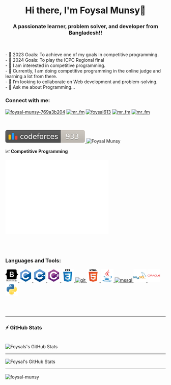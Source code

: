 <!--*<img align="center" src="https://github.com/Foysal-Munsy/Foysal-Munsy/blob/main/banner.png"/></a>*-->
<h1 align="center">Hi there, I'm Foysal Munsy👋</h1>
<h3 align="center">A passionate learner, problem solver, and developer from Bangladesh!!</h3>

<br>
<br>
- 🥅 2023 Goals: To achieve one of my goals in competitive programming.<br>
- 🥅 2024 Goals: To play the ICPC Regional final<br>
- 👀 I am interested in competitive programming.<br>
- 🌱 Currently, I am doing competitive programming in the online judge and learning a lot from there.<br>
- 👯 I’m looking to collaborate on Web development and problem-solving.<br>
- 💬 Ask me about Programming...


### Connect with me:

<p align="left">
<a href="https://linkedin.com/in/foysal-munsy-769a3b204" target="blank"><img align="center" src="https://raw.githubusercontent.com/rahuldkjain/github-profile-readme-generator/master/src/images/icons/Social/linked-in-alt.svg" alt="foysal-munsy-769a3b204" height="30" width="40" /></a>
<a href="https://www.codechef.com/users/mr_fm" target="blank"><img align="center" src="https://cdn.jsdelivr.net/npm/simple-icons@3.1.0/icons/codechef.svg" alt="mr_fm" height="30" width="40" /></a>
<a href="https://www.hackerrank.com/foysal613" target="blank"><img align="center" src="https://raw.githubusercontent.com/rahuldkjain/github-profile-readme-generator/master/src/images/icons/Social/hackerrank.svg" alt="foysal613" height="30" width="40" /></a>
<a href="https://codeforces.com/profile/mr_fm" target="blank"><img align="center" src="https://raw.githubusercontent.com/rahuldkjain/github-profile-readme-generator/master/src/images/icons/Social/codeforces.svg" alt="mr_fm" height="30" width="40" /></a>
<a href="https://www.leetcode.com/mr_fm" target="blank"><img align="center" src="https://raw.githubusercontent.com/rahuldkjain/github-profile-readme-generator/master/src/images/icons/Social/leet-code.svg" alt="mr_fm" height="30" width="40" /></a>
</p>



<br />
<br />

<a href="https://codeforces.com/profile/Mr_FM">
   <img src="https://github.com/Foysal-Munsy/cf-stats/blob/main/output/max_rating.svg" />
</a>
<img src="https://komarev.com/ghpvc/?username=Foysal-Munsy&label=Profile%20views&color=0e75b6&style=flat" alt="Foysal Munsy" />



<b>&#128200; Competitive Programming</b>
<br />
<p float="left">
    <img height="230px" src="https://github.com/Foysal-Munsy/cf-stats/blob/main/output/light_card.svg" alt="Statistics"/>
</p>
<br/>
<br/>

### Languages and Tools:

<p align="left"> <a href="https://getbootstrap.com" target="_blank" rel="noreferrer"> <img src="https://raw.githubusercontent.com/devicons/devicon/master/icons/bootstrap/bootstrap-plain-wordmark.svg" alt="bootstrap" width="40" height="40"/> </a> <a href="https://www.cprogramming.com/" target="_blank" rel="noreferrer"> <img src="https://raw.githubusercontent.com/devicons/devicon/master/icons/c/c-original.svg" alt="c" width="40" height="40"/> </a> <a href="https://www.w3schools.com/cpp/" target="_blank" rel="noreferrer"> <img src="https://raw.githubusercontent.com/devicons/devicon/master/icons/cplusplus/cplusplus-original.svg" alt="cplusplus" width="40" height="40"/> </a> <a href="https://www.w3schools.com/cs/" target="_blank" rel="noreferrer"> <img src="https://raw.githubusercontent.com/devicons/devicon/master/icons/csharp/csharp-original.svg" alt="csharp" width="40" height="40"/> </a> <a href="https://www.w3schools.com/css/" target="_blank" rel="noreferrer"> <img src="https://raw.githubusercontent.com/devicons/devicon/master/icons/css3/css3-original-wordmark.svg" alt="css3" width="40" height="40"/> </a> <a href="https://git-scm.com/" target="_blank" rel="noreferrer"> <img src="https://www.vectorlogo.zone/logos/git-scm/git-scm-icon.svg" alt="git" width="40" height="40"/> </a> <a href="https://www.w3.org/html/" target="_blank" rel="noreferrer"> <img src="https://raw.githubusercontent.com/devicons/devicon/master/icons/html5/html5-original-wordmark.svg" alt="html5" width="40" height="40"/> </a> <a href="https://www.java.com" target="_blank" rel="noreferrer"> <img src="https://raw.githubusercontent.com/devicons/devicon/master/icons/java/java-original.svg" alt="java" width="40" height="40"/> </a> <a href="https://www.microsoft.com/en-us/sql-server" target="_blank" rel="noreferrer"> <img src="https://www.svgrepo.com/show/303229/microsoft-sql-server-logo.svg" alt="mssql" width="40" height="40"/> </a> <a href="https://www.mysql.com/" target="_blank" rel="noreferrer"> <img src="https://raw.githubusercontent.com/devicons/devicon/master/icons/mysql/mysql-original-wordmark.svg" alt="mysql" width="40" height="40"/> </a> <a href="https://www.oracle.com/" target="_blank" rel="noreferrer"> <img src="https://raw.githubusercontent.com/devicons/devicon/master/icons/oracle/oracle-original.svg" alt="oracle" width="40" height="40"/> </a> <a href="https://www.python.org" target="_blank" rel="noreferrer"> <img src="https://raw.githubusercontent.com/devicons/devicon/master/icons/python/python-original.svg" alt="python" width="40" height="40"/> </a> </p>

<br />
<br />

---
  ### :zap: GitHub Stats
  <br/>
  <img align="center" alt="Foysals's GitHub Stats" src="https://github-readme-stats.vercel.app/api?username=Foysal-Munsy&show_icons=true&theme=tokyonight" />
<br />

---
  
  <img align="center"  alt="Foysal's GitHub Stats" src="https://github-readme-stats.vercel.app/api/top-langs/?username=Foysal-Munsy&show_icons=true" />
<br />

---
  
  <img align="center" src="https://github-readme-streak-stats.herokuapp.com/?user=foysal-munsy&" alt="foysal-munsy" />
  


